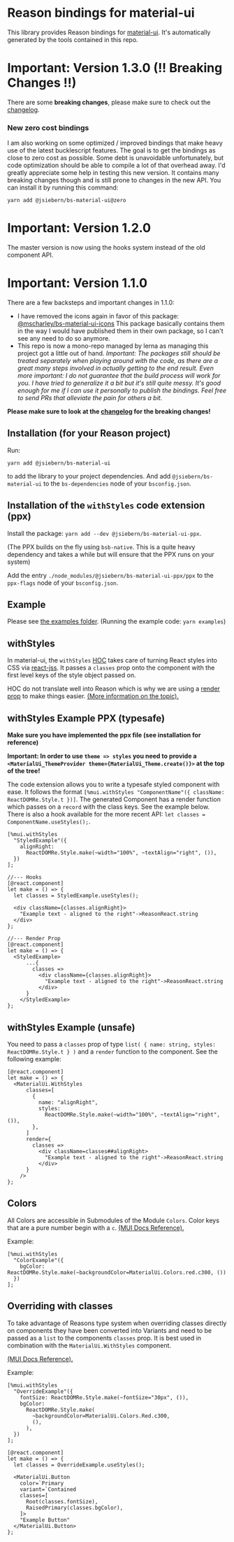 # Reason bindings for material-ui

This library provides Reason bindings for
[material-ui](https://material-ui-next.com/). It's automatically generated by the tools contained in this repo.

# Important: Version 1.3.0 (!! Breaking Changes !!)

There are some **breaking changes**, please make sure to check out the [changelog](https://github.com/jsiebern/bs-material-ui/blob/master/CHANGELOG.md).

### New zero cost bindings

I am also working on some optimized / improved bindings that make heavy use of the latest bucklescript features. The goal is to get the bindings as close to zero cost as possible. Some debt is unavoidable unfortunately, but code optimization should be able to compile a lot of that overhead away. I'd greatly appreciate some help in testing this new version. It contains many breaking changes though and is still prone to changes in the new API. You can install it by running this command:

```
yarn add @jsiebern/bs-material-ui@zero
```

# Important: Version 1.2.0

The master version is now using the hooks system instead of the old component API.

# Important: Version 1.1.0

There are a few backsteps and important changes in 1.1.0:

- I have removed the icons again in favor of this package: [@mscharley/bs-material-ui-icons](https://github.com/mscharley/bs-material-ui-icons)
  This package basically contains them in the way I would have published them in their own package, so I can't see any need to do so anymore.
- This repo is now a mono-repo managed by lerna as managing this project got a little out of hand.
  _Important: The packages still should be treated separately when playing around with the code, as there are a great many steps involved in actually getting to the end result._
  _Even more important: I do not guarantee that the build process will work for you. I have tried to generalize it a bit but it's still quite messy. It's good enough for me if I can use it personally to publish the bindings. Feel free to send PRs that alleviate the pain for others a bit._

**Please make sure to look at the [changelog](https://github.com/jsiebern/bs-material-ui/blob/master/CHANGELOG.md) for the breaking changes!**

## Installation (for your Reason project)

Run:

    yarn add @jsiebern/bs-material-ui

to add the library to your project dependencies. And add `@jsiebern/bs-material-ui` to the `bs-dependencies` node of your `bsconfig.json`.

## Installation of the `withStyles` code extension (ppx)

Install the package: `yarn add --dev @jsiebern/bs-material-ui-ppx`.

(The PPX builds on the fly using `bsb-native`. This is a quite heavy dependency and takes a while but will ensure that the PPX runs on your system)

Add the entry `./node_modules/@jsiebern/bs-material-ui-ppx/ppx` to the `ppx-flags` node of your `bsconfig.json`.

## Example

Please see [the examples folder](https://github.com/jsiebern/bs-material-ui/tree/master/public/bs-material-ui/examples).
(Running the example code: `yarn examples`)

## withStyles

In material-ui, the `withStyles` [HOC](https://reactjs.org/docs/higher-order-components.html) takes care of turning React styles into CSS via [react-jss](https://github.com/cssinjs/react-jss). It passes a `classes` prop onto the component with the first level keys of the style object passed on.

HOC do not translate well into Reason which is why we are using a [render prop](http://reactpatterns.com/#render-callback) to make things easier. [(More information on the topic).](https://www.youtube.com/watch?v=BcVAq3YFiuc)

## withStyles Example PPX (typesafe)

**Make sure you have implemented the ppx file (see installation for reference)**

**Important: In order to use `theme => styles` you need to provide a `<MaterialUi_ThemeProvider theme={MaterialUi_Theme.create()}>` at the top of the tree!**

The code extension allows you to write a typesafe styled component with ease. It follows the format `[%mui.withStyles "ComponentName"({ className: ReactDOMRe.Style.t })]`. The generated Component has a render function which passes on a `record` with the class keys. See the example below. There is also a hook available for the more recent API: `let classes = ComponentName.useStyles();`.

```reason
[%mui.withStyles
  "StyledExample"({
    alignRight:
      ReactDOMRe.Style.make(~width="100%", ~textAlign="right", ()),
  })
];

//--- Hooks
[@react.component]
let make = () => {
  let classes = StyledExample.useStyles();

  <div className={classes.alignRight}>
    "Example text - aligned to the right"->ReasonReact.string
  </div>
};

//--- Render Prop
[@react.component]
let make = () => {
  <StyledExample>
      ...{
        classes =>
          <div className={classes.alignRight}>
            "Example text - aligned to the right"->ReasonReact.string
          </div>
      }
    </StyledExample>
};
```

## withStyles Example (unsafe)

You need to pass a `classes` prop of type `list( { name: string, styles: ReactDOMRe.Style.t } )` and a `render` function to the component. See the following example:

```reason
[@react.component]
let make = () => {
  <MaterialUi.WithStyles
      classes=[
        {
          name: "alignRight",
          styles:
            ReactDOMRe.Style.make(~width="100%", ~textAlign="right", ()),
        },
      ]
      render={
        classes =>
          <div className=classes##alignRight>
            "Example text - aligned to the right"->ReasonReact.string
          </div>
      }
    />
};
```

## Colors

All Colors are accessible in Submodules of the Module `Colors`. Color keys that are a pure number begin with a `c`. [(MUI Docs Reference).](https://material-ui.com/customization/color/)

Example:

```reason
[%mui.withStyles
  "ColorExample"({
    bgColor: ReactDOMRe.Style.make(~backgroundColor=MaterialUi.Colors.red.c300, ())
  })
];
```

## Overriding with classes

To take advantage of Reasons type system when overriding classes directly on components they have been converted into Variants and need to be passed as a `list` to the components `classes` prop. It is best used in combination with the `MaterialUi.WithStyles` component.

[(MUI Docs Reference).](https://material-ui.com/customization/components/#overriding-styles-with-classes)

Example:

```reason
[%mui.withStyles
  "OverrideExample"({
    fontSize: ReactDOMRe.Style.make(~fontSize="30px", ()),
    bgColor:
      ReactDOMRe.Style.make(
        ~backgroundColor=MaterialUi.Colors.Red.c300,
        (),
      ),
  })
];

[@react.component]
let make = () => {
  let classes = OverrideExample.useStyles();

  <MaterialUi.Button
    color=`Primary
    variant=`Contained
    classes=[
      Root(classes.fontSize),
      RaisedPrimary(classes.bgColor),
    ]>
    "Example Button"
  </MaterialUi.Button>
};
```
